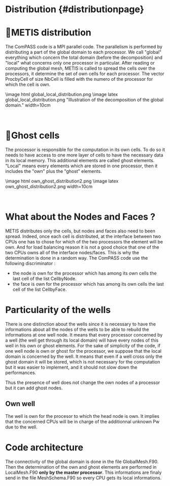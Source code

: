 Distribution    {#distributionpage}
============

# METIS distribution

The ComPASS code is a MPI parallel code.
The parallelism is performed by distributing a part of
the global domain to each processor.
We call "global" everything which concern the total
domain (before the decomposition) and "local"
what concerns only one processor in particular.
After reading or computing the global mesh, METIS
is called to spread the cells over the
processors, it determine the set
of own cells for each processor.
The vector ProcbyCell of size NbCell is filled
with the numero of the processor for which the cell
is own.

\image html global_local_distribution.png
\image latex global_local_distribution.png "Illustration of the decomposition of the global domain." width=10cm

<br>

# Ghost cells

The processor is responsible for the computation
in its own cells. To do so it needs
to have access to one more layer of cells to
have the necessary data in its local memory.
This additional elements are called ghost elements.
"Local" means every elements which are stored
in one processor, then it includes the "own" plus
the "ghost" elements.


\image html own_ghost_distribution2.png
\image latex own_ghost_distribution2.png width=10cm


<br>


# What about the Nodes and Faces ?

METIS distributes only the cells, but nodes
and faces also need to been spread. Indeed,
once each cell is distributed,
at the interface between two CPUs
one has to chose for which of the two processors
the element will be own.
And for load balancing reason it is not a good
choice that one of the two CPUs owns all of
the interface nodes/faces.
This is why the determination is done in a
random way. The ComPASS code use the following
discriminator :
 - the node is own for the processor which has among
its own cells the last cell of the list CellbyNode.
 - the face is own for the processor which has among
its own cells the last cell of the list CellbyFace.



# Particularity of the wells

There is one distinction about the wells since
it is necessary to have the informations about
all the nodes of the wells to be able to
rebuild the informations at one well node.
It means that every processor
concerned by a well (the well get through its local
domain) will have every nodes of this well
in his own or ghost elements. For the sake of simplicity
of the code, if one well node is own or ghost for the
processor, we suppose that the local domain is concerned
by the well. It means that even if a well cross only the ghost
domain it will be stored, which is not necessary for the
computation but it was easier to implement, and it should
not slow down the performances.

Thus the presence of well does not change the own nodes of a
processor but it can add ghost nodes.

## Own well

The well is own for the procesor to which the head node
is own. It implies that the concerned CPUs will be in charge
of the additionnal unknown Pw due to the well.

# Code architecture

The connectivity of the global domain is done in
the file GlobalMesh.F90. Then the determination of
the own and ghost elements are performed in LocalMesh.F90
<b>only by the master processor</b>. This informations are
finaly send in the file MeshSchema.F90 so every CPU gets its
local informations.
